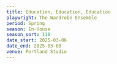 ```yaml
---
title: Education, Education, Education
playwright: The Wardrobe Ensemble
period: Spring
season: In-House
season_sort: 110
date_start: 2025-03-06
date_end: 2025-03-08
venue: Portland Studio
---
```

